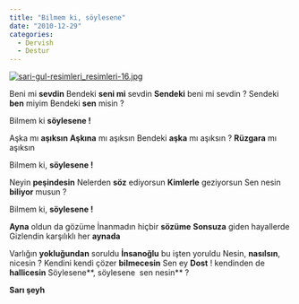 ```yaml
---
title: "Bilmem ki, söylesene"
date: "2010-12-29"
categories: 
  - Dervish
  - Destur
---
```


[![sari-gul-resimleri_resimleri-16.jpg](/uploads/2010/12/sari-gul-resimleri_resimleri-16.jpg)](/uploads/2010/12/sari-gul-resimleri_resimleri-16.jpg "sari-gul-resimleri_resimleri-16.jpg")

Beni mi **sevdin** Bendeki **seni mi** sevdin **Sendeki** beni mi sevdin ? Sendeki **ben** miyim Bendeki **sen** misin ?

Bilmem ki **söylesene !**

Aşka mı **aşıksın** **Aşkına** mı aşıksın Bendeki **aşka** mı aşıksın ? **Rüzgara** mı aşıksın

Bilmem ki, **söylesene !**

Neyin **peşindesin** Nelerden **söz** ediyorsun **Kimlerle** geziyorsun Sen nesin **biliyor** musun ?

Bilmem ki, **söylesene !**

**Ayna** oldun da gözüme İnanmadın hiçbir **sözüme** **Sonsuza** giden hayallerde Gizlendin karşılıklı her **aynada**

Varlığın **yokluğundan** soruldu **İnsanoğlu** bu işten yoruldu Nesin, **nasılsın**, nicesin ? Kendini kendi çözer **bilmecesin** Sen ey **Dost** ! kendinden de **hallicesin** Söylesene**, söylesene  sen nesin** ?

**Sarı şeyh**
